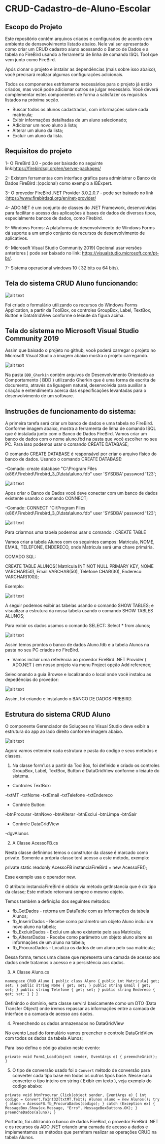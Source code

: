 # CRUD-Cadastro-de-Aluno-Escolar

## Escopo do Projeto

Este repositório contém arquivos criados e configurados de acordo com ambiente de densevolvimento listado abaixo. Nele vai ser apresentado como criar um CRUD cadastro aluno acessando o Banco de Dados e a tabela no FireBird usando a ferramenta de linha de comando ISQL Tool que vem junto como FireBird. 

Após clonar o projeto e instalar as dependências (mais sobre isso abaixo), você precisará realizar algumas configurações adicionais. 

Todos os componentes estritamente necessários para o projeto já estão criados, mas você pode adicionar outros se julgar necessário. Você deverá complementar estes componentes de forma a satisfazer os requisitos listados na próxima seção.

- Buscar todos os alunos cadastrados, com informações sobre cada matricula;
- Exibir informações detalhadas de um aluno selecionado; 
- Adicionar um novo aluno à lista;
- Alterar um aluno da lista;
- Excluir um aluno da lista.

## Requisitos do projeto

1- O FireBird 3.0 - pode ser baixado no seguinte link:https://firebirdsql.org/en/server-packages/

2- Existem ferramentas com interface gráfica para administrar o Banco de Dados FireBird :(opcional) como exemplo a IBExpert.

3- O provedor FireBird .NET Provider 3.0.2.0.7 - pode ser baixado no link :https://www.firebirdsql.org/en/net-provider/

4- ADO.NET é um conjunto de classes do .NET Framework, desenvolvidas para facilitar o acesso das aplicações à bases de dados de diversos tipos, especialmente bancos de dados, como Firebird.

5- Windows Forms: A plataforma de desenvolvimento de Windows Forms dá suporte a um amplo conjunto de recursos de desenvolvimento de aplicativos.

6- Microsoft Visual Studio Community 2019( Opcional usar versões anteriores ) pode ser baixado no link: https://visualstudio.microsoft.com/pt-br/.

7- Sistema operacional windows 10 ( 32 bits ou 64 bits).

## Tela do sistema CRUD Aluno funcionando:

![alt text](https://github.com/odairX/CRUD-Cadastro-de-Aluno-Escolar-Manager-2020-2/blob/master/img/img1.PNG)

Foi criado o formulário utilizando os recursos do Windows Forms Application, a partir da ToolBox, os controles GroupBox, Label, TextBox, Button e DataGridView conforme o leiaute da figura acima.

## Tela do sistema no Microsoft Visual Studio Community 2019

Assim que baixado o projeto no github, você poderá carregar o projeto no Microsoft Visual Studio a imagem abaixo mostra o projeto carregando.

![alt text](https://github.com/odairX/CRUD-Cadastro-de-Aluno-Escolar-Manager-2020-2/blob/master/img/img2.PNG)

Na pasta `BDD_Gherkin` contém arquivos do Desenvolvimento Orientado ao Comportamento ( BDD ) utilizando Gherkin que é uma forma de escrita de documento, através da
liguagem natural, desenvolvida para auxiliar a criação e entendimento acerca das especificações levantadas para o desenvolvimento de um software. 
 

## Instruções de funcionamento do sistema:

A primeira tarefa será criar um banco de dados e uma tabela no FireBird. Conforme imagem abaixo, mostra a ferramenta de linha de comando ISQL que é instalada junto com o Banco de Dados FireBird. Vamos criar um banco de dados com o nome aluno.fbd na pasta que você escolher no seu PC. Para isso podemos usar o comando CREATE DATABASE;

O comando CREATE DATABASE é responsável por criar o arquivo físico do banco de dados. Usando o comando CREATE DATABASE:

-Comado: create database "C:\Program Files (x86)\Firebird\Firebird_3_0\data\aluno.fdb" user 'SYSDBA' password '123';

![alt text](https://github.com/odairX/CRUD-Cadastro-de-Aluno-Escolar-Manager-2020-2/blob/master/img/img3.PNG)

Apos criar o Banco de Dados você deve conectar com um banco de dados existente usando o comando CONNECT;

-Comado: CONNECT "C:\Program Files (x86)\Firebird\Firebird_3_0\data\aluno.fdb" user 'SYSDBA' password '123';

![alt text](https://github.com/odairX/CRUD-Cadastro-de-Aluno-Escolar-Manager-2020-2/blob/master/img/img4.PNG)

Para criarmos uma tabela podemos usar o comando : CREATE TABLE

Vamos criar a tabela Alunos com os seguintes campos: Matricula, NOME, EMAIL, TELEFONE, ENDERECO, onde Matricula será uma chave primária.

COMADO SQL:

CREATE TABLE ALUNOS(
Matricula INT NOT NULL PRIMARY KEY, 
NOME VARCHAR(50), 
Email VARCHAR(50), 
Telefone CHAR(30), 
Endereco VARCHAR(100));

Exemplo:

![alt text](https://github.com/odairX/CRUD-Cadastro-de-Aluno-Escolar-Manager-2020-2/blob/master/img/img5.PNG)

A seguir podemos exibir as tabelas usando o comando SHOW TABLES; e visualizar a estrutura da nossa tabela usando o comando SHOW TABLES ALUNOS;

Para exibir os dados usamos o comando SELECT: Select * from alunos;

![alt text](https://github.com/odairX/CRUD-Cadastro-de-Aluno-Escolar-Manager-2020-2/blob/master/img/img6.PNG)

Assim temos prontos o banco de dados Aluno.fdb e a tabela Alunos na pasta no seu PC criados no FireBird.

* Vamos incluir uma referência ao provedor FireBird .NET Provider ( ADO.NET ) em nosso projeto via menu Project opção Add reference;

Selecionando a guia Browse e localizando o local onde você instalou as depedências do provedor:

![alt text](https://github.com/odairX/CRUD-Cadastro-de-Aluno-Escolar-Manager-2020-2/blob/master/img/img7.PNG)

Assim, foi criando e instalando o BANCO DE DADOS FIREBIRD.

## Estrutura do sistema CRUD Aluno

O componente Gerenciador de Soluçoes no Visual Studio deve exibir a estrutura do app ao lado direito conforme imagem abaixo.

![alt text](https://github.com/odairX/CRUD-Cadastro-de-Aluno-Escolar-Manager-2020-2/blob/master/img/img8.PNG)

Agora vamos entender cada estrutura e pasta do codigo e seus metodos e classes.

1. Na classe form1.cs a partir da ToolBox, foi definido e criado os controles GroupBox, Label, TextBox, Button e DataGridView conforme o leiaute do sistema.

* Controles TextBox:

-txtMT
-txtNome
-txtEmail
-txtTelefone
-txtEndereco

* Controle Button:

-btnProcurar
-btnNovo
-btnAlterar
-btnExclui
-btnLimpa
-btnSair

* Controle DataGridView

-dgvAlunos

2. A Classe AcessoFB.cs

Nesta classe definimos temos o construtor da classe é marcado como private. Somente a própria classe terá acesso a este método, exemplo:

private static readonly AcessoFB instanciaFireBird = new AcessoFB(); 

Esse exemplo usa o operador new.

O atributo instanciaFireBird é obtido via método getInstancia que é do tipo da classe; Este método retornará sempre o mesmo objeto.

Temos também a definição dos seguintes métodos:

* fb_GetDados - retorna um DataTable com as informações da tabela Alunos;
* fb_InserirDados - Recebe como parâmetro um objeto Aluno inclui um novo aluno na tabela;
* fb_ExcluirDados - Exclui um aluno existente pelo sua Matricula;
* fb_AlterarDados - Recebe como parâmetro um objeto aluno altere as informações de um aluno na tabela;
* fb_ProcuraDados - Localiza os dados de um aluno pelo sua matricula;

Dessa forma, temos uma classe que representa uma camada de acesso aos dados onde tratamos o acesso e a persistência aos dados.

3. A Classe Aluno.cs 


`namespace CRUD_Aluno
{
    public class Aluno
    {
        public int Matricula{ get; set; }
        public string Nome { get; set; }
        public string Email { get; set; }
        public string Telefone { get; set; }
        public string Endereco { get; set; }
    }
}
`

Definindo o domínio, esta classe servirá basicamente como um DTO (Data Transfer Object) onde iremos repassar as informações entre a camada de interface e a camada de acesso aos dados.

4. Preenchendo os dados armazenados no DataGridView

No evento Load do formulário vamos preencher o controle DataGridView com todos os dados da tabela Alunos;

Para isso defina o código abaixo neste evento:

  `private void Form1_Load(object sender, EventArgs e)
  {
            preencheGrid();
 }`

5. O tipo de conversão usado foi o `Convert` método de conversão para converter cada tipo base em todos os outros tipos base. Nesse caso
converter o tipo inteiro em string ( Exibir em texto ), veja exemplo do codigo abaixo:

  `private void btnProcurar_Click(object sender, EventArgs e)
    {
        int codigo = Convert.ToInt32(txtMT.Text);
        Alunos aluno = new Alunos();
        try
        {
            aluno = AcessoFB.fb_ProcuraDados(codigo);
        }
        catch (Exception ex)
        {
            MessageBox.Show(ex.Message, "Erro", MessageBoxButtons.OK);
        }
        preencheDados(aluno);
    }`

Portanto, foi utilizando o banco de dados FireBird, o provedor FireBird .NET e os recursos da ADO .NET criando uma camada de acesso a dados e implementamos os métodos que permitem realizar as operações CRUD na tabela Alunos.
